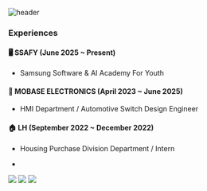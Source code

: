 ![header](https://capsule-render.vercel.app/api?type=shark&color=4CAF50&height=230&section=header&text=Embedded%20Engineer%20🔧&fontSize=35&fontColor=ffffff&fontAlignY=40&desc=Building%20Tech%20from%20the%20Circuit%20Board%20Up&descAlign=70&descAlignY=65)


### Experiences

#### 🖥️ SSAFY (June 2025 ~ Present)
- Samsung Software & AI Academy For Youth

#### 🚗 MOBASE ELECTRONICS (April 2023 ~ June 2025)
- HMI Department / Automotive Switch Design Engineer 

#### 🏠 LH (September 2022 ~ December 2022)
- Housing Purchase Division Department / Intern

- 
<img src="https://img.shields.io/badge/Python-3776AB?style=flat-square&logo=Python&logoColor=white"/> <img src="https://img.shields.io/badge/apple-000000?style=flat-square&logo=apple&logoColor=white"/> <img src="https://img.shields.io/badge/OpenAI-412991?style=flat-square&logo=OpenAI&logoColor=white"/>




